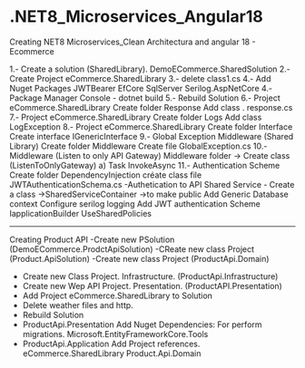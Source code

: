 # .NET8_Microservices_Angular18
Creating NET8 Microservices_Clean Architectura and angular 18 - Ecommerce

1.- Create a solution (SharedLibrary). DemoECommerce.SharedSolution
2.- Create Project eCommerce.SharedLibrary
3.- delete class1.cs
4.- Add Nuget Packages
	JWTBearer
	EfCore
	SqlServer
	Serilog.AspNetCore
4.- Package Manager Console
	- dotnet build
5.- Rebuild Solution
6.- Project eCommerce.SharedLibrary
	Create folder Response
	Add class . response.cs
7.- Project eCommerce.SharedLibrary
	Create folder Logs
	Add class LogException
8.- Project eCommerce.SharedLibrary
	Create folder Interface
	Create interface IGenericInterface
9.- Global Exception Middleware (Shared Library)
	Create folder Middleware
	Create file GlobalException.cs
10.- Middleware (Listen to only API Gateway)
	Middleware folder -> Create class (ListenToOnlyGateway)
	a) Task InvokeAsync
11.- Authentication Scheme
	Create folder DependencyInjection
	créate class file JWTAuthenticationSchema.cs
	-Authetication to API
	Shared Service - Create a class ->SharedServiceContainer ->to make public
		Add Generic Database context
		Configure serilog logging
		Add JWT authentication Scheme
		IapplicationBuilder UseSharedPolicies

-------------------------------------------------------
Creating Product API
-Create new PSolution (DemoECommerce.ProdctApiSolution)
-CReate new class Project (Product.ApiSolution)
-Create new class Project (ProductApi.Domain)
- Create new Class Project. Infrastructure. (ProductApi.Infrastructure)
- Create new Wep API Project. Presentation. (ProductAPI.Presentation)
- Add Project eCommerce.SharedLibrary to Solution
- Delete weather files and http.
- Rebuild Solution
- ProductApi.Presentation
	Add Nuget Dependencies:
		For perform migrations. Microsoft.EntityFrameworkCore.Tools
- ProductApi.Application
	Add Project references.
	eCommerce.SharedLibrary
	Product.Api.Domain
		



	
	
	


